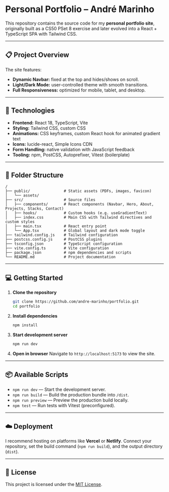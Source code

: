 # Personal Portfolio – André Marinho

This repository contains the source code for my **personal portfolio site**, originally built as a CS50 PSet 8 exercise and later evolved into a React + TypeScript SPA with Tailwind CSS.

---

## 📋 Project Overview

The site features:

* **Dynamic Navbar:** fixed at the top and hides/shows on scroll.
* **Light/Dark Mode:** user-controlled theme with smooth transitions.
* **Full Responsiveness:** optimized for mobile, tablet, and desktop.

---

## 🚀 Technologies

* **Frontend:** React 18, TypeScript, Vite
* **Styling:** Tailwind CSS, custom CSS
* **Animations:** CSS keyframes, custom React hook for animated gradient text
* **Icons:** lucide-react, Simple Icons CDN
* **Form Handling:** native validation with JavaScript feedback
* **Tooling:** npm, PostCSS, Autoprefixer, Vitest (boilerplate)

---

## 📂 Folder Structure

```
/  
├── public/               # Static assets (PDFs, images, favicon)
│   └── assets/
├── src/                  # Source files
│   ├── components/       # React components (Navbar, Hero, About, Projects, Stacks, Contact)
│   ├── hooks/            # Custom hooks (e.g. useGradientText)
│   ├── index.css         # Main CSS with Tailwind directives and custom styles
│   ├── main.tsx          # React entry point
│   └── App.tsx           # Global layout and dark mode toggle
├── tailwind.config.js    # Tailwind configuration
├── postcss.config.js     # PostCSS plugins
├── tsconfig.json         # TypeScript configuration
├── vite.config.ts        # Vite configuration
├── package.json          # npm dependencies and scripts
└── README.md             # Project documentation
```

---

## 💻 Getting Started

1. **Clone the repository**

   ```bash
   git clone https://github.com/andre-marinho/portfolio.git
   cd portfolio
   ```
2. **Install dependencies**

   ```bash
   npm install
   ```
3. **Start development server**

   ```bash
   npm run dev
   ```
4. **Open in browser**
   Navigate to `http://localhost:5173` to view the site.

---

## 📦 Available Scripts

* `npm run dev` — Start the development server.
* `npm run build` — Build the production bundle into `/dist`.
* `npm run preview` — Preview the production build locally.
* `npm test` — Run tests with Vitest (preconfigured).

---

## ☁️ Deployment

I recommend hosting on platforms like **Vercel** or **Netlify**. Connect your repository, set the build command (`npm run build`), and the output directory (`dist`).

---

## 📜 License

This project is licensed under the [MIT License](LICENSE).
